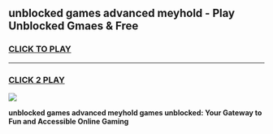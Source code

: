 
## unblocked games advanced meyhold - Play Unblocked Gmaes & Free
<h3>
<a href="https://premium.freeplayer.one?title=unblocked_games_advanced_meyhold&ref=20F">CLICK TO PLAY</a></h3>
<hr>

<h3>
<a href="https://premium.freeplayer.one?title=unblocked_games_advanced_meyhold&ref=20F">CLICK 2 PLAY</a>
  
</h3>

<a href="https://premium.freeplayer.one?title=unblocked_games_advanced_meyhold&ref=20F/"><img src="https://clearcache.store/games.png"></a>


**unblocked games advanced meyhold games unblocked: Your Gateway to Fun and Accessible Online Gaming**
